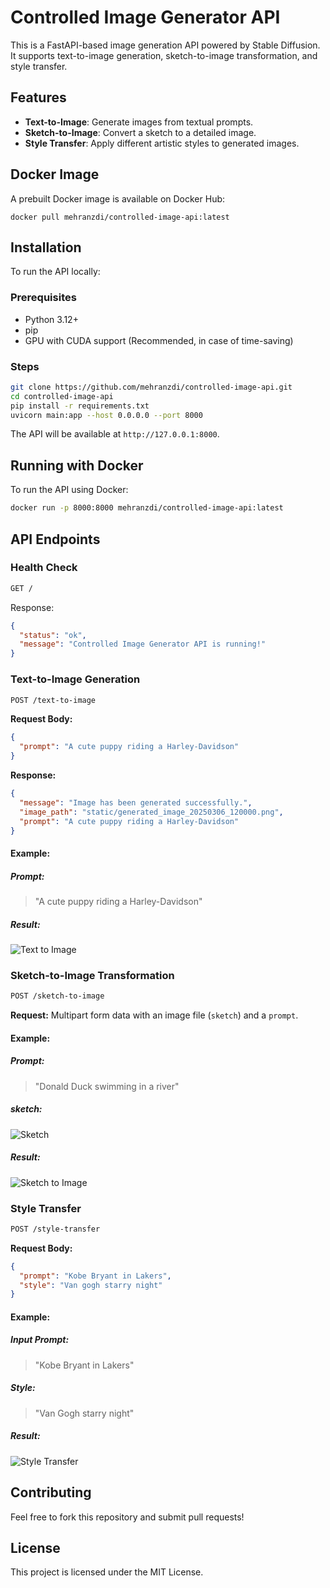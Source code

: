 # Controlled Image Generator API

This is a FastAPI-based image generation API powered by Stable Diffusion. It supports text-to-image generation, sketch-to-image transformation, and style transfer.

## Features

- **Text-to-Image**: Generate images from textual prompts.
- **Sketch-to-Image**: Convert a sketch to a detailed image.
- **Style Transfer**: Apply different artistic styles to generated images.

## Docker Image

A prebuilt Docker image is available on Docker Hub:

```
docker pull mehranzdi/controlled-image-api:latest
```

## Installation

To run the API locally:

### Prerequisites

- Python 3.12+
- pip
- GPU with CUDA support (Recommended, in case of time-saving)

### Steps

```bash
git clone https://github.com/mehranzdi/controlled-image-api.git
cd controlled-image-api
pip install -r requirements.txt
uvicorn main:app --host 0.0.0.0 --port 8000
```

The API will be available at `http://127.0.0.1:8000`.

## Running with Docker

To run the API using Docker:

```bash
docker run -p 8000:8000 mehranzdi/controlled-image-api:latest
```

## API Endpoints

### Health Check

```bash
GET /
```

Response:

```json
{
  "status": "ok",
  "message": "Controlled Image Generator API is running!"
}
```

### Text-to-Image Generation

```bash
POST /text-to-image
```

**Request Body:**

```json
{
  "prompt": "A cute puppy riding a Harley-Davidson"
}
```

**Response:**

```json
{
  "message": "Image has been generated successfully.",
  "image_path": "static/generated_image_20250306_120000.png",
  "prompt": "A cute puppy riding a Harley-Davidson"
}
```

#### Example:

##### Prompt:

> "A cute puppy riding a Harley-Davidson"
  
##### Result:

![Text to Image](https://github.com/MehranZdi/controlled-image-generator/blob/main/examples/generated_image_20250306_151750.png)

### Sketch-to-Image Transformation

```bash
POST /sketch-to-image
```

**Request:** Multipart form data with an image file (`sketch`) and a `prompt`.

#### Example:

##### Prompt:

> "Donald Duck swimming in a river"
  
##### sketch:

![Sketch](https://github.com/MehranZdi/controlled-image-generator/blob/main/examples/sketch.jpg)

##### Result:

![Sketch to Image](https://github.com/MehranZdi/controlled-image-generator/blob/main/examples/generated_image_20250306_153056.png)



### Style Transfer

```bash
POST /style-transfer
```

**Request Body:**

```json
{
  "prompt": "Kobe Bryant in Lakers",
  "style": "Van gogh starry night"
}
```

#### Example:

##### Input Prompt:

> "Kobe Bryant in Lakers"

##### Style:

> "Van Gogh starry night"

##### Result:
![Style Transfer](https://github.com/MehranZdi/controlled-image-generator/blob/main/examples/styled_image_20250306_153623.png)



## Contributing

Feel free to fork this repository and submit pull requests!

## License

This project is licensed under the MIT License.

